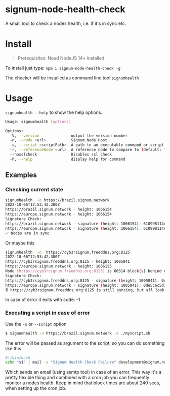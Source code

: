 # signum-node-health-check
A small tool to check a nodes health, i.e. if it's in sync etc.

# Install

> Prerequisites: Need NodeJS 14+ installed

To install just type:  `npm i signum-node-health-check -g`

The checker will be installed as command line tool `signumhealth`

# Usage

`signumhealth --help` to show the help options.

```bash
Usage: signumhealth [options]

Options:
  -V, --version              output the version number
  -n, --node <url>           Signum Node Host
  -s, --script <scriptPath>  A path to an executable command or script to be executed on failed health check
  -r, --referenceNode <url>  A reference node to compare to (default: "https://europe.signum.network")
  --nosslcheck               Disables ssl check
  -h, --help                 display help for command
```

## Examples

### Checking current state

```bash
signumhealth  -n https://brazil.signum.network
2022-10-06T12:53:42.300Z
https://brazil.signum.network - height: 1066154
https://europe.signum.network - height: 1066154
Signature Check:
https://brazil.signum.network - signature (height: 1066154): 610998114ebea5594846c88ace5321e0046a6ca6c55a35824d2762076bab3a0654350a98ef5721ee6926fb1dc65fc65a0391d00b29f6a7e5309c1667de51600b
https://europe.signum.network - signature (height: 1066154): 610998114ebea5594846c88ace5321e0046a6ca6c55a35824d2762076bab3a0654350a98ef5721ee6926fb1dc65fc65a0391d00b29f6a7e5309c1667de51600b
✅ Nodes are in sync
```

Or maybe this

```bash
signumhealth  -n  https://cyb3rsignum.freeddns.org:8125 
2022-10-06T12:53:42.300Z
https://cyb3rsignum.freeddns.org:8125 - height: 1005841
https://europe.signum.network - height: 1066155
Node [https://cyb3rsignum.freeddns.org:8125] is 60314 block(s) behind of Node [https://europe.signum.network] - syncing...
Signature Check:
https://cyb3rsignum.freeddns.org:8125 - signature (height: 1005841): 0de5c6c5d1ce17f5232c615e7548beecdb1197279cbc1f978c2cd47ec757b5063d6779c9c5c8db63ac34ebf4137107df9492ddadd84ba71e646d3187d0a1ba44
https://europe.signum.network - signature (height: 1005841): 0de5c6c5d1ce17f5232c615e7548beecdb1197279cbc1f978c2cd47ec757b5063d6779c9c5c8db63ac34ebf4137107df9492ddadd84ba71e646d3187d0a1ba44
⏳ https://cyb3rsignum.freeddns.org:8125 is still syncing, but all looks good.
```

In case of error it exits with code: -1 


### Executing a script in case of error

Use the `-s` or `--script` option

```bash
$ signumhealth -n https://brazil.signum.network -s ./myscript.sh
```

The error will be passed as argument to the script, so you can do something like this

```bash
#!/bin/bash
echo "$1" | mail -s "Signum Health Check Failure" development@signum.network
```

Which sends an email (using ssmtp tool) in case of an error. 
This way it's a pretty flexible thing and combined with a cron job you can frequently 
monitor a nodes health. Keep in mind that block times are about 240 secs, when setting up the cron job.

